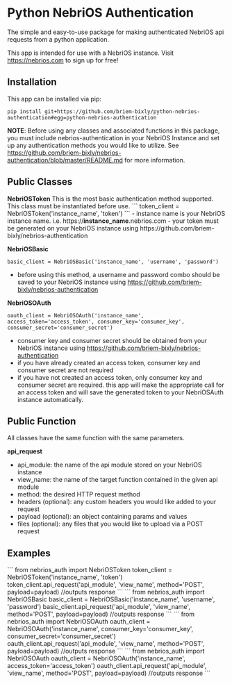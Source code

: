 # Python NebriOS Authentication

The simple and easy-to-use package for making authenticated NebriOS api requests from a python application.

This app is intended for use with a NebriOS instance. Visit https://nebrios.com to sign up for free!

<h2>Installation</h2>

This app can be installed via pip:
```
pip install git+https://github.com/briem-bixly/python-nebrios-authentication#egg=python-nebrios-authentication
```
<strong>NOTE</strong>: Before using any classes and associated functions in this package, you must include nebrios-authentication in your NebriOS Instance and set up any authentication methods you would like to utilize. See https://github.com/briem-bixly/nebrios-authentication/blob/master/README.md for more information.

<h2>Public Classes</h2>
<strong>NebriOSToken</strong>
This is the most basic authentication method supported. This class must be instantiated before use.
```
token_client = NebriOSToken('instance_name', 'token')
```
- instance name is your NebriOS instance name. i.e. https://<strong>instance_name</strong>.nebrios.com
- your token must be generated on your NebriOS instance using https://github.com/briem-bixly/nebrios-authentication

<strong>NebriOSBasic</strong>
```
basic_client = NebriOSBasic('instance_name', 'username', 'password')
```
- before using this method, a username and password combo should be saved to your NebriOS instance using https://github.com/briem-bixly/nebrios-authentication

<strong>NebriOSOAuth</strong>
```
oauth_client = NebriOSOAuth('instance_name', access_token='access_token', consumer_key='consumer_key', consumer_secret='consumer_secret')
```
- consumer key and consumer secret should be obtained from your NebriOS instance using https://github.com/briem-bixly/nebrios-authentication
- if you have already created an access token, consumer key and consumer secret are not required
- if you have not created an access token, only consumer key and consumer secret are required. this app will make the appropriate call for an access token and will save the generated token to your NebriOSAuth instance automatically.

<h2>Public Function</h2>
All classes have the same function with the same parameters.

<strong>api_request</strong>
- api_module: the name of the api module stored on your NebriOS instance
- view_name: the name of the target function contained in the given api module
- method: the desired HTTP request method
- headers (optional): any custom headers you would like added to your request
- payload (optional): an object containing params and values
- files (optional): any files that you would like to upload via a POST request

<h2>Examples</h2>
```
from nebrios_auth import NebriOSToken
token_client = NebriOSToken('instance_name', 'token')
token_client.api_request('api_module', 'view_name', method='POST', payload=payload)
//outputs response
```
```
from nebrios_auth import NebriOSBasic
basic_client = NebriOSBasic('instance_name', 'username', 'password')
basic_client.api_request('api_module', 'view_name', method='POST', payload=payload)
//outputs response
```
```
from nebrios_auth import NebriOSOAuth
oauth_client = NebriOSOAuth('instance_name', consumer_key='consumer_key', consumer_secret='consumer_secret')
oauth_client.api_request('api_module', 'view_name', method='POST', payload=payload)
//outputs response
```
```
from nebrios_auth import NebriOSOAuth
oauth_client = NebriOSOAuth('instance_name', access_token='access_token')
oauth_client.api_request('api_module', 'view_name', method='POST', payload=payload)
//outputs response
```
